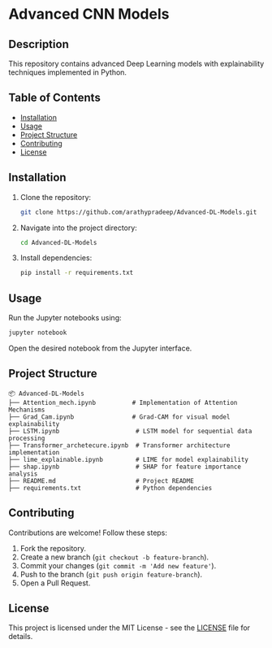 # Advanced CNN Models

## Description
This repository contains advanced Deep Learning models with explainability techniques implemented in Python.

## Table of Contents
- [Installation](#installation)
- [Usage](#usage)
- [Project Structure](#project-structure)
- [Contributing](#contributing)
- [License](#license)

## Installation
1. Clone the repository:
   ```sh
   git clone https://github.com/arathypradeep/Advanced-DL-Models.git
   ```
2. Navigate into the project directory:
   ```sh
   cd Advanced-DL-Models
   ```
3. Install dependencies:
   ```sh
   pip install -r requirements.txt
   ```

## Usage
Run the Jupyter notebooks using:
```sh
jupyter notebook
```
Open the desired notebook from the Jupyter interface.

## Project Structure
```
📦 Advanced-DL-Models
├── Attention_mech.ipynb          # Implementation of Attention Mechanisms
├── Grad_Cam.ipynb                # Grad-CAM for visual model explainability
├── LSTM.ipynb                     # LSTM model for sequential data processing
├── Transformer_archetecure.ipynb  # Transformer architecture implementation
├── lime_explainable.ipynb         # LIME for model explainability
├── shap.ipynb                     # SHAP for feature importance analysis
├── README.md                      # Project README
├── requirements.txt               # Python dependencies
```

## Contributing
Contributions are welcome! Follow these steps:
1. Fork the repository.
2. Create a new branch (`git checkout -b feature-branch`).
3. Commit your changes (`git commit -m 'Add new feature'`).
4. Push to the branch (`git push origin feature-branch`).
5. Open a Pull Request.

## License
This project is licensed under the MIT License - see the [LICENSE](LICENSE) file for details.


